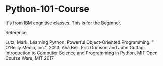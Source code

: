 # Python-101-Course
It's from IBM cognitive classes. This is for the Beginner. 

Reference

Lutz, Mark. Learning Python: Powerful Object-Oriented Programming. " O'Reilly Media, Inc.", 2013.
Ana Bell, Eric Grimson and John Guttag.  Introduction to Computer Science and Programming in Python, MIT Open Course Ware, MIT 2017
